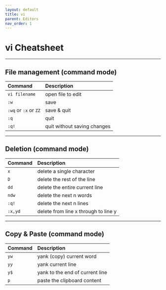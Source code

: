 ```yaml
---
layout: default
title: vi
parent: Editors
nav_order: 1
---
```


# vi Cheatsheet

---

## File management (command mode)

| Command               | Description           |
|:----------------------|:----------------------|
| `vi filename`         | open file to edit     |
| `:w`                  | save                  |
| `:wq` or `:x` or `ZZ` | save & quit           |
| `:q`                  | quit                  |
| `:q!`                 | quit without saving changes     |

---

## Deletion (command mode)

| Command               | Description                    |
|:----------------------|:-------------------------------|
| `x`                   | delete a single character      |
| `D`                   | delete the rest of the line    |
| `dd`                  | delete the entire current line |
| `ndw`                 | delete the next n words        |
| `:q!`                 | delete the next n lines        |
| `:x,yd`               | delete from line x through to line y |


---

## Copy & Paste (command mode)

| Command               | Description                     |
|:----------------------|:--------------------------------|
| `yw`                  | yank (copy) current  word       |
| `yy`                  | yank current line               |
| `y$`                  | yank to the end of current line |
| `p`                   | paste the clipboard content     |
